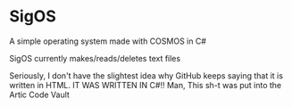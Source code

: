 # SigOS
A simple operating system made with COSMOS in C#

SigOS currently makes/reads/deletes text files

Seriously, I don't have the slightest idea why GitHub keeps saying that it is written in HTML. IT WAS WRITTEN IN C#!!
Man, This sh-t was put into the Artic Code Vault
